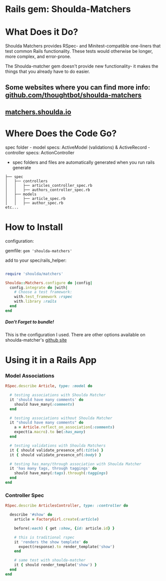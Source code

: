 
# Rails gem: Shoulda-Matchers


# What Does it Do?

Shoulda Matchers provides RSpec- and Minitest-compatible one-liners that test common Rails functionality. These tests would otherwise be longer, more complex, and error-prone.

The Shoulda-matcher gem doesn't provide new functionality- it makes the things that you already have to do easier. 

Some websites where you can find more info:
[github.com/thoughtbot/shoulda-matchers](https://github.com/thoughtbot/shoulda-matchers)
-------
[matchers.shoulda.io](http://matchers.shoulda.io)
-------

# Where Does the Code Go?

spec folder
	- model specs: ActiveModel (validations) & ActiveRecord
	- controller specs: ActionController
  - spec folders and files are automatically generated when you run rails generate

```
├── spec
│   ├── controllers
│   │   ├── articles_controller_spec.rb
│   │   ├── authors_controller_spec.rb
│   ├── models
│   │   ├── article_spec.rb
│   │   ├── author_spec.rb
etc...
```




# How to Install

configuration:

gemfile: `gem 'shoulda-matchers'` 

add to your spec/rails_helper:

```ruby  

require 'shoulda/matchers'

Shoulda::Matchers.configure do |config|
  config.integrate do |with|
    # Choose a test framework:
    with.test_framework :rspec
    with.library :rails
  end
end
```

##### Don't Forget to bundle!

This is the configuration I used. There are other options available on shoulda-matcher's [github site](https://github.com/thoughtbot/shoulda-matchers)


# Using it in a Rails App

### Model Associations

```ruby
RSpec.describe Article, type: :model do

  # testing associations with Shoulda Matcher
  it 'should have many comments' do
    should have_many(:comments)
  end

  # testing associations without Shoulda Matcher
  it "should have many comments" do
    a = Article.reflect_on_association(:comments)
    expect(a.macro).to be(:has_many)
  end

  # testing validations with Shoulda Matchers 
  it { should validate_presence_of(:title) }
  it { should validate_presence_of(:body) }

  # testing has_many/through association with Shoulda Matcher
  it 'has many tags, through taggings' do
    should have_many(:tags).through(:taggings)
  end
end
```

### Controller Spec

```ruby
RSpec.describe ArticlesController, type: :controller do

  describe '#show' do
    article = FactoryGirl.create(:article)

    before(:each) { get :show, {id: article.id} }

    # this is traditional rspec
    it 'renders the show template' do
      expect(response).to render_template('show')
    end

    # same test with shoulda-matcher
    it { should render_template('show') }
  end
end

```

